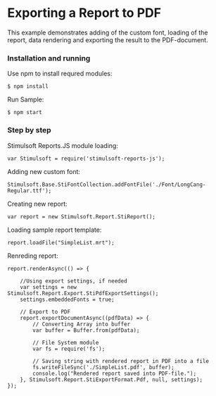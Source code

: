 # Exporting a Report to PDF

This example demonstrates adding of the custom font, loading of the report, data rendering and exporting the result to the PDF-document.

### Installation and running
Use npm to install requred modules:

    $ npm install

Run Sample:

    $ npm start

### Step by step
Stimulsoft Reports.JS module loading:

    var Stimulsoft = require('stimulsoft-reports-js');

Adding new custom font:

    Stimulsoft.Base.StiFontCollection.addFontFile('./Font/LongCang-Regular.ttf');

Creating new report:

    var report = new Stimulsoft.Report.StiReport();

Loading sample report template:

    report.loadFile("SimpleList.mrt");

Renreding report:

    report.renderAsync(() => {

        //Using export settings, if needed
        var settings = new Stimulsoft.Report.Export.StiPdfExportSettings();
        settings.embeddedFonts = true;
        
        // Export to PDF
        report.exportDocumentAsync((pdfData) => {
            // Converting Array into buffer
            var buffer = Buffer.from(pdfData);

            // File System module
            var fs = require('fs');

            // Saving string with rendered report in PDF into a file
            fs.writeFileSync('./SimpleList.pdf', buffer);
            console.log("Rendered report saved into PDF-file.");
        }, Stimulsoft.Report.StiExportFormat.Pdf, null, settings);
    });
    
